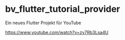 # bv_flutter_tutorial_provider

Ein neues Flutter Projekt für YouTube

https://www.youtube.com/watch?v=zy7Rb3Lsa4U

